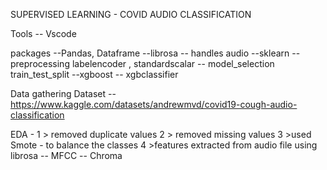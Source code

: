 SUPERVISED LEARNING - COVID AUDIO CLASSIFICATION

Tools
  -- Vscode

packages
  --Pandas, Dataframe
  --librosa -- handles audio 
  --sklearn -- preprocessing labelencoder , standardscalar
            -- model_selection train_test_split
 --xgboost -- xgbclassifier           

Data gathering
    Dataset -- https://www.kaggle.com/datasets/andrewmvd/covid19-cough-audio-classification

EDA - 
    1 > removed duplicate values
    2 > removed missing values
    3 >used Smote - to balance the classes
    4 >features extracted from audio file using librosa
                -- MFCC
                -- Chroma
    
    
    
